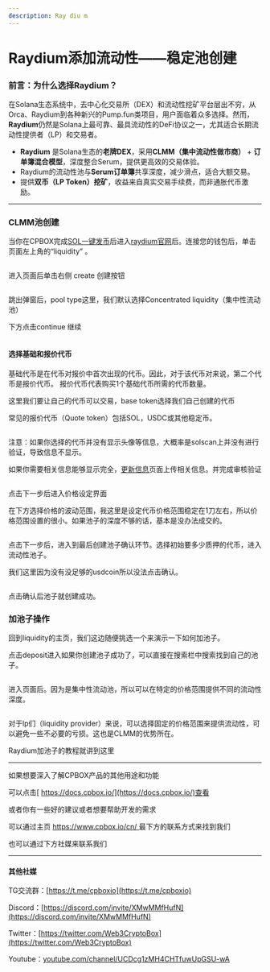 ```yaml
---
description: Ray diu m
---
```


# Raydium添加流动性——稳定池创建

### **前言：为什么选择Raydium？**

在Solana生态系统中，去中心化交易所（DEX）和流动性挖矿平台层出不穷，从Orca、Raydium到各种新兴的Pump.fun类项目，用户面临着众多选择。然而，**Raydium**仍然是Solana上最可靠、最具流动性的DeFi协议之一，尤其适合长期流动性提供者（LP）和交易者。

* **Raydium** 是Solana生态的**老牌DEX**，采用**CLMM（集中流动性做市商）** + **订单簿混合模型**，深度整合Serum，提供更高效的交易体验。
* Raydium的流动性池与**Serum订单簿**共享深度，减少滑点，适合大额交易。
* 提供**双币（LP Token）挖矿**，收益来自真实交易手续费，而非通胀代币激励。

***

### CLMM池创建

当你在CPBOX完成[SOL一键发币](https://www.cpbox.io/cn/solana/token/publish)后进入[raydium官网](https://raydium.io/swap/?inputMint=HtCqD3o5aF1RXcyGi6AW11PoB3bZmFdA8kvVyhJrpump\&outputMint=sol)后。连接您的钱包后，单击页面左上角的“liquidity” 。

<figure><img src="https://uf6jjv03ijb.sg.larksuite.com/space/api/box/stream/download/asynccode/?code=Yzg4MDdlMmI1YjJjNDgzMTUwOWZlMDhiNWFjZGRjZjlfaFQ1UWp0VkVBRVY2ejR0eUNwUWFDeW91VWVJVTZ5QWJfVG9rZW46SThmRmJBMkRzb0Q1MWN4OHFCbWxUUkg0Z1doXzE3NDgxNDg3NzQ6MTc0ODE1MjM3NF9WNA" alt=""><figcaption></figcaption></figure>

进入页面后单击右侧 create 创建按钮

<figure><img src="https://uf6jjv03ijb.sg.larksuite.com/space/api/box/stream/download/asynccode/?code=ZDcyMzViYWRjNWNkZDY1YWI3OTRkNjlmYjFhNzJjM2NfY0JuZzNtT0VvcVBuR0thaWd5Z2R0TzBVNkNGZmJ4TURfVG9rZW46RFo0cmI1SlhBb3p2dkV4NmxZSmxoUTF6Z3lkXzE3NDgxNDg3NzQ6MTc0ODE1MjM3NF9WNA" alt=""><figcaption></figcaption></figure>

跳出弹窗后，pool type这里，我们默认选择Concentrated liquidity（集中性流动池）

下方点击continue 继续

<figure><img src="https://uf6jjv03ijb.sg.larksuite.com/space/api/box/stream/download/asynccode/?code=YWFkYzIwZTNkNjI2OGEzZjZkOTRlNzQwODQ0OTE1YTBfQ085VlpraW1jVUxzVlEzckhXT2tJcGQ0bWJxUDlWOVpfVG9rZW46VE1tQWJ0Ym4yb1l1bER4STlBUmw2UXdKZ0doXzE3NDgxNDg3NzQ6MTc0ODE1MjM3NF9WNA" alt=""><figcaption></figcaption></figure>

#### 选择基础和报价代币

基础代币是在代币对报价中首次出现的代币。因此，对于该代币对来说，第二个代币是报价代币。 报价代币代表购买1个基础代币所需的代币数量。

这里我们要让自己的代币可以交易，base token选择我们自己创建的代币

常见的报价代币（Quote token）包括SOL，USDC或其他稳定币。

<figure><img src="https://uf6jjv03ijb.sg.larksuite.com/space/api/box/stream/download/asynccode/?code=YWY3NDA1YmFhOWYzODQ5ZmZhZDQyNDkzYWI5NTRiMGVfQ2gxM3hZclNqdThtSDV0dHJEeUJMWm16cHo1Y2NDckRfVG9rZW46U0dtT2I3TWVab2cyY0t4TXJ3cGxsTVlJZ25oXzE3NDgxNDg3NzQ6MTc0ODE1MjM3NF9WNA" alt=""><figcaption></figcaption></figure>

注意：如果你选择的代币并没有显示头像等信息，大概率是solscan上并没有进行验证，导致信息不显示。

如果你需要相关信息能够显示完全，[更新信息](https://solscan.io/token-update)页面上传相关信息。并完成审核验证

<figure><img src="https://uf6jjv03ijb.sg.larksuite.com/space/api/box/stream/download/asynccode/?code=MGViOGFhMDM1YjRlNDBiZjY5Mjk0OTdjNGI4OWIwZTNfRktWY0p2dkk2ekZFTzZ1UkdkcEVVek4zU1RoSUF1UGhfVG9rZW46V1c0VWJOd2Zsb3pXc1l4bEFacGxZa3RzZ0JoXzE3NDgxNDg3NzQ6MTc0ODE1MjM3NF9WNA" alt=""><figcaption></figcaption></figure>

点击下一步后进入价格设定界面

在下方选择价格的波动范围，我这里是设定代币价格范围稳定在1刀左右，所以价格范围设置的很小。如果池子的深度不够的话，基本是没办法成交的。

<figure><img src="https://uf6jjv03ijb.sg.larksuite.com/space/api/box/stream/download/asynccode/?code=NmQ1MGFhNTRjMDg5ZGIxN2I3N2VhNTlmNGE5MTUxMDNfTVpJSXVmdXlhODRCZmVmWlFQdk1WcjE1TVBpNlRiaFBfVG9rZW46R21pc2JvMkh0b1NHU2d4Umx4aGxTWGN2Z0RoXzE3NDgxNDg3NzQ6MTc0ODE1MjM3NF9WNA" alt=""><figcaption></figcaption></figure>

点击下一步后，进入到最后创建池子确认环节。选择初始要多少质押的代币，进入流动性池子。

我们这里因为没有没足够的usdcoin所以没法点击确认。

<figure><img src="https://uf6jjv03ijb.sg.larksuite.com/space/api/box/stream/download/asynccode/?code=MTliZTRlNzE5N2VjZTFkOGFlZDI3NTUxZGEwZDVmZTVfTjVmTWhGN0htc3YyQ2RaMGZ0M3kwY1A2U0VKTUNUY2pfVG9rZW46VEZyMWJyOUIxb2xWeWp4bnJnSGxHYVRuZ0xoXzE3NDgxNDg3NzQ6MTc0ODE1MjM3NF9WNA" alt=""><figcaption></figcaption></figure>

点击确认后池子就创建成功。

### 加池子操作

回到liquidity的主页，我们这边随便挑选一个来演示一下如何加池子。

点击deposit进入如果你创建池子成功了，可以直接在搜索栏中搜索找到自己的池子。

<figure><img src="https://uf6jjv03ijb.sg.larksuite.com/space/api/box/stream/download/asynccode/?code=MjZmMjFiZmFiYzE2OTQ0M2VmZDEzZDYyYzFjYzU2ODVfVjNVdnZFdmxFdGE0VEZDQmt2VkxYTmNHMVdQaWRJSnhfVG9rZW46THJqZ2JPWGV6b0NNR0h4ZzhOeGxxbVY4Z1JkXzE3NDgxNDg3NzQ6MTc0ODE1MjM3NF9WNA" alt=""><figcaption></figcaption></figure>

进入页面后。因为是集中性流动池，所以可以在特定的价格范围提供不同的流动性深度。

<figure><img src="https://uf6jjv03ijb.sg.larksuite.com/space/api/box/stream/download/asynccode/?code=ZjcxMDFmZGJkZWRhNDQyN2EyNTk0YzcyZmE1Yjg1ZTlfV2lGSUlYVGpOM1RUYnZNaDNDcmd1TUxwaW5NUUVkMmxfVG9rZW46WkYzaWJub1JXb1pIbWd4TXc0RmxqalB5Z0xKXzE3NDgxNDg3NzQ6MTc0ODE1MjM3NF9WNA" alt=""><figcaption></figcaption></figure>

对于lp们（liquidity provider）来说，可以选择固定的价格范围来提供流动性，可以避免一些不必要的亏损。这也是CLMM的优势所在。

Raydium加池子的教程就讲到这里

***

如果想要深入了解CPBOX产品的其他用途和功能

可以点击[ https://docs.cpbox.io/](https://docs.cpbox.io/)查看

或者你有一些好的建议或者想要帮助开发的需求

可以通过主页 [https://www.cpbox.io/cn/ ](https://www.cpbox.io/cn/)最下方的联系方式来找到我们

也可以通过下方社媒来联系我们

***

#### 其他社媒

TG交流群：[https://t.me/cpboxio](https://t.me/cpboxio)

Discord：[https://discord.com/invite/XMwMMfHufN](https://discord.com/invite/XMwMMfHufN)

Twitter：[https://twitter.com/Web3CryptoBox](https://twitter.com/Web3CryptoBox)

Youtube：[youtube.com/channel/UCDcg1zMH4CHTfuwUpGSU-wA](https://youtube.com/channel/UCDcg1zMH4CHTfuwUpGSU-wA)
